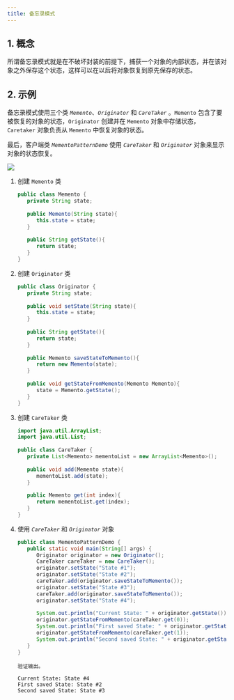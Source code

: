 ```yaml
---
title: 备忘录模式
---
```


## 1. 概念

所谓备忘录模式就是在不破坏封装的前提下，捕获一个对象的内部状态，并在该对象之外保存这个状态，这样可以在以后将对象恢复到原先保存的状态。

## 2. 示例

备忘录模式使用三个类 *`Memento`*、*`Originator`* 和 *`CareTaker`* 。`Memento` 包含了要被恢复的对象的状态，`Originator` 创建并在 `Memento` 对象中存储状态，`Caretaker` 对象负责从 `Memento` 中恢复对象的状态。

最后，客户端类 *`MementoPatternDemo`* 使用 *`CareTaker`* 和 *`Originator`* 对象来显示对象的状态恢复。

![](https://chua-n.gitee.io/figure-bed/notebook/Java/84.jpg)

1. 创建 `Memento` 类

    ```java
    public class Memento {
       private String state;
     
       public Memento(String state){
          this.state = state;
       }
     
       public String getState(){
          return state;
       }  
    }
    ```

2. 创建 `Originator` 类

    ```java
    public class Originator {
       private String state;
     
       public void setState(String state){
          this.state = state;
       }
     
       public String getState(){
          return state;
       }
     
       public Memento saveStateToMemento(){
          return new Memento(state);
       }
     
       public void getStateFromMemento(Memento Memento){
          state = Memento.getState();
       }
    }
    ```

3. 创建 `CareTaker` 类

    ```java
    import java.util.ArrayList;
    import java.util.List;
     
    public class CareTaker {
       private List<Memento> mementoList = new ArrayList<Memento>();
     
       public void add(Memento state){
          mementoList.add(state);
       }
     
       public Memento get(int index){
          return mementoList.get(index);
       }
    }
    ```

4. 使用 *`CareTaker`* 和 *`Originator`* 对象

    ```java
    public class MementoPatternDemo {
       public static void main(String[] args) {
          Originator originator = new Originator();
          CareTaker careTaker = new CareTaker();
          originator.setState("State #1");
          originator.setState("State #2");
          careTaker.add(originator.saveStateToMemento());
          originator.setState("State #3");
          careTaker.add(originator.saveStateToMemento());
          originator.setState("State #4");
     
          System.out.println("Current State: " + originator.getState());    
          originator.getStateFromMemento(careTaker.get(0));
          System.out.println("First saved State: " + originator.getState());
          originator.getStateFromMemento(careTaker.get(1));
          System.out.println("Second saved State: " + originator.getState());
       }
    }
    ```

    ```text
    验证输出。
    
    Current State: State #4
    First saved State: State #2
    Second saved State: State #3
    ```

